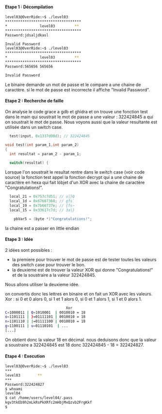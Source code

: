 #### Etape 1 : Décompilation 
```bash
level03@OverRide:~$ ./level03 
***********************************
*               level03         **
***********************************
Password:jdsaljdkasl

Invalid Password
level03@OverRide:~$ ./level03 
***********************************
*               level03         **
***********************************
Password:565656 565656

Invalid Password
```

Le binaire demande un mot de passe et le compare a une chaine de caractère. si le mot de passe est incorrecte il affiche "Invalid Password".

#### Etape 2 : Recherche de faille

On analyse le code grace a gdb et ghidra et on trouve une fonction test dans le main qui soustrait le mot de passe a une valeur : 322424845 a qui on soustrait le mot de passe.
Nous voyons aussi que la valeur resultante est utilisée dans un switch case.

```c
  test(input, 0x1337d00d); // 322424845

void test(int param_1,int param_2)
{
  int resultat = param_2 - param_1;
  
  switch(resultat) {
```
Lorsque l'on soustrait le resultat rentre dans le switch case (voir code source) la fonction test appel la fonction decrypt qui a une chaine de caractère en hexa qui fait lóbjet d'un XOR avec la chaine de caractère "Congratulations!".

```c
  local_21 = 0x757c7d51; // u|}Q
  local_1d = 0x67667360; // gfs`
  local_19 = 0x7b66737e; // {fs~
  local_15 = 0x33617c7d; // 3a|}

    pbVar5 = (byte *)"Congratulations!";
```
la chaine est a passer en little endian

#### Etape 3 : Idée

2 idées sont possibles :
- la premiere pour trouver le mot de passe est de tester toutes les valeurs des switch case pour trouver le bon.
- la deuxieme est de trouver la valeur XOR qui donne "Congratulations!" et de la soustraire a la valeur 322424845.

Nous allons utiliser la deuxieme idée.

on convertis donc les lettres en binaire et on fait un XOR avec les valeurs.
Xor : si 0 et 0 alors 0, si 1 et 1 alors 0, si 0 et 1 alors 1, si 1 et 0 alors 1.
```bash
                            Xor
C=1000011 | Q=1010001  | 0010010 = 18 
o=1101111 | }=01111101 | 0010010 = 18
n=1101110 | |=01111100 | 0010010 = 18
g=1100111 | u=01110101  | ...
[...]
```

On obtient donc la valeur 18 en décimal.
nous deduisons donc que la valeur a soustraire a 322424845 est 18 donc 322424845 - 18 = 322424827.


#### Etape 4 : Execution 

```bash
level03@OverRide:~$ ./level03
***
level03        **
***
Password:322424827
$ whoami
level04
$ cat /home/users/level04/.pass
kgv3tkEb9h2mLkRsPkXRfc2mHbjMxQzvb2FrgKkf
$
```

